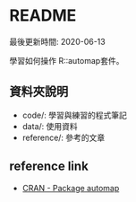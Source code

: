 # README

最後更新時間: 2020-06-13  

學習如何操作 R::automap套件。

## 資料夾說明

- code/: 學習與練習的程式筆記
- data/: 使用資料
- reference/: 參考的文章

## reference link

- [CRAN - Package automap](https://cran.r-project.org/web/packages/automap/)
